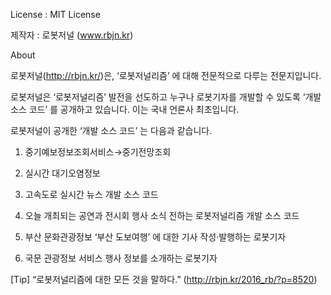 License : MIT License

제작자 : 로봇저널 (www.rbjn.kr)

About

로봇저널(http://rbjn.kr/)은, ‘로봇저널리즘’ 에 대해 전문적으로 다루는 전문지입니다.

로봇저널은 ‘로봇저널리즘’ 발전을 선도하고 누구나 로봇기자를 개발할 수 있도록 ‘개발 소스 코드’ 를 공개하고 있습니다. 이는 국내 언론사 최초입니다.

로봇저널이 공개한 ‘개발 소스 코드’ 는 다음과 같습니다.

1. 중기예보정보조회서비스→중기전망조회

2. 실시간 대기오염정보

3. 고속도로 실시간 뉴스 개발 소스 코드

4. 오늘 개최되는 공연과 전시회 행사 소식 전하는 로봇저널리즘 개발 소스 코드

5. 부산 문화관광정보 ‘부산 도보여행’ 에 대한 기사 작성·발행하는 로봇기자

6. 국문 관광정보 서비스 행사 정보를 소개하는 로봇기자

[Tip] “로봇저널리즘에 대한 모든 것을 말하다.” (http://rbjn.kr/2016_rb/?p=8520)


